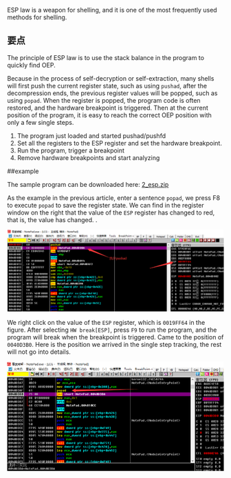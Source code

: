 ESP law is a weapon for shelling, and it is one of the most frequently used methods for shelling.


## 要点


The principle of ESP law is to use the stack balance in the program to quickly find OEP.


Because in the process of self-decryption or self-extraction, many shells will first push the current register state, such as using `pushad`, after the decompression ends, the previous register values will be popped, such as using `popad`. When the register is popped, the program code is often restored, and the hardware breakpoint is triggered. Then at the current position of the program, it is easy to reach the correct OEP position with only a few single steps.


1. The program just loaded and started pushad/pushfd
2. Set all the registers to the ESP register and set the hardware breakpoint.
3. Run the program, trigger a breakpoint
4. Remove hardware breakpoints and start analyzing


##example


The sample program can be downloaded here: [2_esp.zip](https://github.com/ctf-wiki/ctf-challenges/blob/master/reverse/unpack/example/2_esp.zip)


As the example in the previous article, enter a sentence `popad`, we press F8 to execute `popad` to save the register state. We can find in the register window on the right that the value of the `ESP` register has changed to red, that is, the value has changed. .


![esp_01.png](./figure/esp_01.png)



We right click on the value of the `ESP` register, which is `0019FF64` in the figure. After selecting `HW break[ESP]`, press `F9` to run the program, and the program will break when the breakpoint is triggered. Came to the position of `0040D3B0`. Here is the position we arrived in the single step tracking, the rest will not go into details.


![esp_02.png](./figure/esp_02.png)
